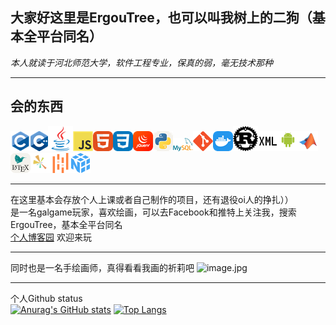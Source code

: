 ## 大家好这里是ErgouTree，也可以叫我树上的二狗（基本全平台同名）  
*本人就读于河北师范大学，软件工程专业，保真的弱，毫无技术那种*  
***
## 会的东西
![imgae.png](pic/DeviconC.png)![imgae.png](pic/LogosCPlusplus.png)![image.png](pic/DeviconJava.png)![image.png](pic/DeviconJavascript.png)![image.png](pic/SkillIconsHtml.png)![image.png](pic/SkillIconsCss.png)![image.png](pic/SkillIconsJquery.png)![image.png](pic/SkillIconsPythonLight.png)![image.png](pic/LogosMysql.png)![image.png](pic/DeviconGit.png)![image.png](pic/SkillIconsDocker.png)![image.png](pic/DeviconPlainRust.png)![image.png](pic/CarbonXml.png)![image.png](pic/DeviconAndroidWordmark.png)![image.png](pic/DeviconMatlab.png)![image.png](pic/SkillIconsLatexLight.png)![](pic/matplotlib.png)![](pic/ic_etl_pandas.png)![](pic/numpy.png)![]()
***
在这里基本会存放个人上课或者自己制作的项目，还有退役oi人的挣扎））  
是一名galgame玩家，喜欢绘画，可以去Facebook和推特上关注我，搜索ErgouTree，基本全平台同名  
[个人博客园](https://www.cnblogs.com/ErgouTree) 欢迎来玩
***
同时也是一名手绘画师，真得看看我画的祈莉吧
![image.jpg](pic/111.jpg)  
***
个人Github status  
[![Anurag's GitHub stats](https://github-readme-stats.vercel.app/api?username=ergou10086&count_private=true)](https://github.com/ergou10086)
[![Top Langs](https://github-readme-stats.vercel.app/api/top-langs/?username=ergou10086&layout=compact)](https://github.com/ergou10086)

